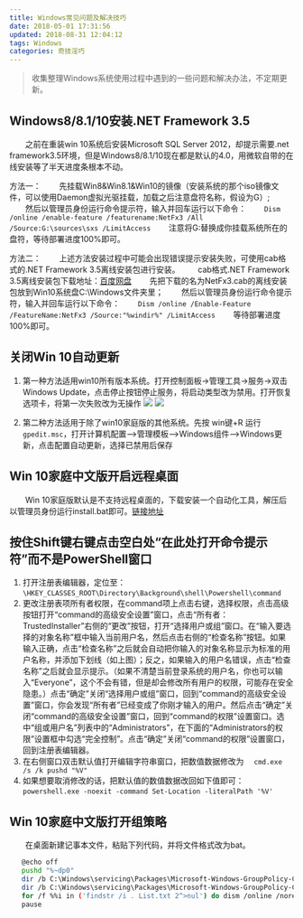 ```yaml
---
title: Windows常见问题及解决技巧
date: 2018-05-01 17:31:56
updated: 2018-08-31 12:04:12
tags: Windows
categories: 奇技淫巧
---
```


> 收集整理Windows系统使用过程中遇到的一些问题和解决办法，不定期更新。

<!--more-->

## Windows8/8.1/10安装.NET Framework 3.5

　　之前在重装win 10系统后安装Microsoft SQL Server 2012，却提示需要.net framework3.5环境，但是Windows8/8.1/10现在都是默认的4.0，用微软自带的在线安装等了半天进度条根本不动。

方法一：
　　先挂载Win8&Win8.1&Win10的镜像（安装系统的那个iso镜像文件，可以使用Daemon虚拟光驱挂载，加载之后注意盘符名称，假设为G）;
　　然后以管理员身份运行命令提示符，输入并回车运行以下命令：
　　`Dism /online /enable-feature /featurename:NetFx3 /All /Source:G:\sources\sxs /LimitAccess`
　　注意将G:替换成你挂载系统所在的盘符，等待部署进度100%即可。

方法二：
　　上述方法安装过程中可能会出现错误提示安装失败，可使用cab格式的.NET Framework 3.5离线安装包进行安装。
　　cab格式.NET Framework 3.5离线安装包下载地址：[百度网盘](https://pan.baidu.com/s/1geAjsaf)
　　先把下载的名为NetFx3.cab的离线安装包放到Win10系统盘C:\Windows文件夹里；
　　然后以管理员身份运行命令提示符，输入并回车运行以下命令：
　　`Dism /online /Enable-Feature /FeatureName:NetFx3 /Source:"%windir%" /LimitAccess`
　　等待部署进度100%即可。

## 关闭Win 10自动更新

1. 第一种方法适用win10所有版本系统。打开控制面板->管理工具->服务->双击Windows Update，点击停止按钮停止服务，将启动类型改为禁用。打开恢复选项卡，将第一次失败改为无操作
![](http://7xwh8v.com1.z0.glb.clouddn.com/18-5-2/2543953.jpg)
![](http://7xwh8v.com1.z0.glb.clouddn.com/18-5-2/34164800.jpg)

2. 第二种方法适用于除了win10家庭版的其他系统。先按 win键+R 运行`gpedit.msc`，打开计算机配置-->管理模板-->Windows组件-->Windows更新，点击配置自动更新，选择已禁用后保存

## Win 10家庭中文版开启远程桌面

　　Win 10家庭版默认是不支持远程桌面的，下载安装一个自动化工具，解压后以管理员身份运行install.bat即可。[链接地址](https://github.com/binarymaster/rdpwrap/releases)

## 按住Shift键右键点击空白处“在此处打开命令提示符”而不是PowerShell窗口

1. 打开注册表编辑器，定位至：
　`\HKEY_CLASSES_ROOT\Directory\Background\shell\Powershell\command`
2. 更改注册表项所有者权限，在command项上点击右键，选择权限，点击高级按钮打开“command的高级安全设置”窗口，点击“所有者：TrustedInstaller”右侧的“更改”按钮，打开“选择用户或组”窗口。在“输入要选择的对象名称”框中输入当前用户名，然后点击右侧的“检查名称”按钮。如果输入正确，点击“检查名称”之后就会自动把你输入的对象名称显示为标准的用户名称，并添加下划线（如上图）；反之，如果输入的用户名错误，点击“检查名称”之后就会显示提示。（如果不清楚当前登录系统的用户名，你也可以输入“Everyone”，这个不会有错，但是却会修改所有用户的权限，可能存在安全隐患。）点击“确定”关闭“选择用户或组”窗口，回到“command的高级安全设置”窗口，你会发现“所有者”已经变成了你刚才输入的用户。然后点击“确定”关闭“command的高级安全设置”窗口，回到“command的权限”设置窗口。选中“组或用户名”列表中的“Administrators”，在下面的“Administrators的权限”设置框中勾选“完全控制”。点击“确定”关闭“command的权限”设置窗口，回到注册表编辑器。
3. 在右侧窗口双击默认值打开编辑字符串窗口，把数值数据修改为
　`cmd.exe /s /k pushd "%V"`
4. 如果想要取消修改的话，把默认值的数值数据改回如下值即可：
　`powershell.exe -noexit -command Set-Location -literalPath '%V'`

## Win 10家庭中文版打开组策略
　　在桌面新建记事本文件，粘贴下列代码，并将文件格式改为bat。
```bash
   @echo off
   pushd "%~dp0"
   dir /b C:\Windows\servicing\Packages\Microsoft-Windows-GroupPolicy-ClientExtensions-Package~3*.mum >List.txt
   dir /b C:\Windows\servicing\Packages\Microsoft-Windows-GroupPolicy-ClientTools-Package~3*.mum >>List.txt
   for /f %%i in ('findstr /i . List.txt 2^>nul') do dism /online /norestart /add-package:"C:\Windows\servicing\Packages\%%i"
   pause
```
